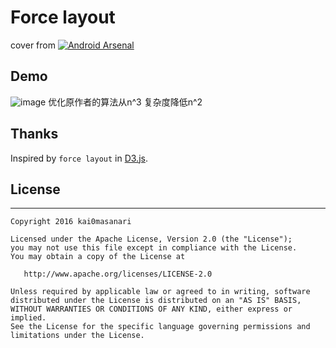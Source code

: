 Force layout
====
cover from [![Android Arsenal](https://img.shields.io/badge/Android%20Arsenal-Forcelayout-brightgreen.svg?style=flat)](http://android-arsenal.com/details/1/4392)


## Demo

![image](https://raw.githubusercontent.com/kai0masanari/Forcelayout/master/art/image2.gif)
优化原作者的算法从n^3 复杂度降低n^2

## Thanks
Inspired by `force layout` in [D3.js](https://d3js.org/).

## License
-------
    Copyright 2016 kai0masanari

    Licensed under the Apache License, Version 2.0 (the "License");
    you may not use this file except in compliance with the License.
    You may obtain a copy of the License at

       http://www.apache.org/licenses/LICENSE-2.0

    Unless required by applicable law or agreed to in writing, software
    distributed under the License is distributed on an "AS IS" BASIS,
    WITHOUT WARRANTIES OR CONDITIONS OF ANY KIND, either express or implied.
    See the License for the specific language governing permissions and
    limitations under the License.
